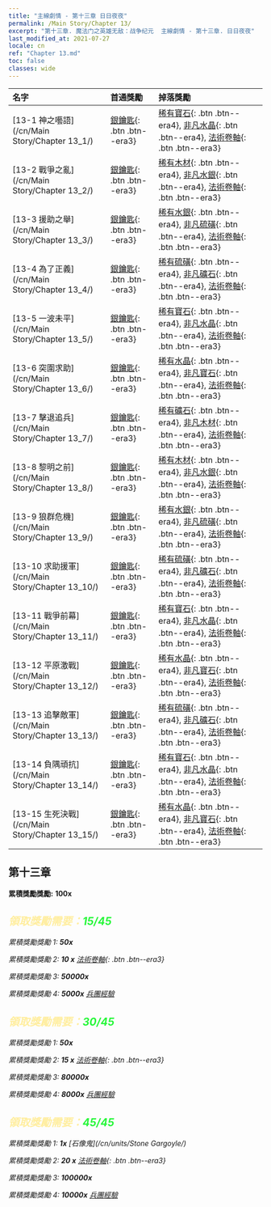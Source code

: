 ```yaml
---
title: "主線劇情 - 第十三章 日日夜夜"
permalink: /Main Story/Chapter 13/
excerpt: "第十三章. 魔法门之英雄无敌：战争纪元  主線劇情 - 第十三章. 日日夜夜"
last_modified_at: 2021-07-27
locale: cn
ref: "Chapter 13.md"
toc: false
classes: wide
---
```


  | 名字 |  首通獎勵 | 掉落獎勵 |
  |:------------|:------------|:------------| 
  | [13-1 神之囈語](/cn/Main Story/Chapter 13_1/) | [銀鑰匙](/cn/Items/con_693/){: .btn .btn--era3} | [稀有寶石](/cn/Items/mat_44/){: .btn .btn--era4}, [非凡水晶](/cn/Items/mat_38/){: .btn .btn--era4}, [法術卷軸](/cn/Items/con_694/){: .btn .btn--era3} |
  | [13-2 戰爭之亂](/cn/Main Story/Chapter 13_2/) | [銀鑰匙](/cn/Items/con_693/){: .btn .btn--era3} | [稀有木材](/cn/Items/mat_41/){: .btn .btn--era4}, [非凡水銀](/cn/Items/mat_35/){: .btn .btn--era4}, [法術卷軸](/cn/Items/con_694/){: .btn .btn--era3} |
  | [13-3 援助之舉](/cn/Main Story/Chapter 13_3/) | [銀鑰匙](/cn/Items/con_693/){: .btn .btn--era3} | [稀有水銀](/cn/Items/mat_42/){: .btn .btn--era4}, [非凡硫磺](/cn/Items/mat_36/){: .btn .btn--era4}, [法術卷軸](/cn/Items/con_694/){: .btn .btn--era3} |
  | [13-4 為了正義](/cn/Main Story/Chapter 13_4/) | [銀鑰匙](/cn/Items/con_693/){: .btn .btn--era3} | [稀有硫磺](/cn/Items/mat_43/){: .btn .btn--era4}, [非凡礦石](/cn/Items/mat_33/){: .btn .btn--era4}, [法術卷軸](/cn/Items/con_694/){: .btn .btn--era3} |
  | [13-5 一波未平](/cn/Main Story/Chapter 13_5/) | [銀鑰匙](/cn/Items/con_693/){: .btn .btn--era3} | [稀有寶石](/cn/Items/mat_44/){: .btn .btn--era4}, [非凡水晶](/cn/Items/mat_38/){: .btn .btn--era4}, [法術卷軸](/cn/Items/con_694/){: .btn .btn--era3} |
  | [13-6 突圍求助](/cn/Main Story/Chapter 13_6/) | [銀鑰匙](/cn/Items/con_693/){: .btn .btn--era3} | [稀有水晶](/cn/Items/mat_45/){: .btn .btn--era4}, [非凡寶石](/cn/Items/mat_37/){: .btn .btn--era4}, [法術卷軸](/cn/Items/con_694/){: .btn .btn--era3} |
  | [13-7 擊退追兵](/cn/Main Story/Chapter 13_7/) | [銀鑰匙](/cn/Items/con_693/){: .btn .btn--era3} | [稀有礦石](/cn/Items/mat_40/){: .btn .btn--era4}, [非凡木材](/cn/Items/mat_34/){: .btn .btn--era4}, [法術卷軸](/cn/Items/con_694/){: .btn .btn--era3} |
  | [13-8 黎明之前](/cn/Main Story/Chapter 13_8/) | [銀鑰匙](/cn/Items/con_693/){: .btn .btn--era3} | [稀有木材](/cn/Items/mat_41/){: .btn .btn--era4}, [非凡水銀](/cn/Items/mat_35/){: .btn .btn--era4}, [法術卷軸](/cn/Items/con_694/){: .btn .btn--era3} |
  | [13-9 狼群危機](/cn/Main Story/Chapter 13_9/) | [銀鑰匙](/cn/Items/con_693/){: .btn .btn--era3} | [稀有水銀](/cn/Items/mat_42/){: .btn .btn--era4}, [非凡硫磺](/cn/Items/mat_36/){: .btn .btn--era4}, [法術卷軸](/cn/Items/con_694/){: .btn .btn--era3} |
  | [13-10 求助援軍](/cn/Main Story/Chapter 13_10/) | [銀鑰匙](/cn/Items/con_693/){: .btn .btn--era3} | [稀有硫磺](/cn/Items/mat_43/){: .btn .btn--era4}, [非凡礦石](/cn/Items/mat_33/){: .btn .btn--era4}, [法術卷軸](/cn/Items/con_694/){: .btn .btn--era3} |
  | [13-11 戰爭前幕](/cn/Main Story/Chapter 13_11/) | [銀鑰匙](/cn/Items/con_693/){: .btn .btn--era3} | [稀有寶石](/cn/Items/mat_44/){: .btn .btn--era4}, [非凡水晶](/cn/Items/mat_38/){: .btn .btn--era4}, [法術卷軸](/cn/Items/con_694/){: .btn .btn--era3} |
  | [13-12 平原激戰](/cn/Main Story/Chapter 13_12/) | [銀鑰匙](/cn/Items/con_693/){: .btn .btn--era3} | [稀有水晶](/cn/Items/mat_45/){: .btn .btn--era4}, [非凡寶石](/cn/Items/mat_37/){: .btn .btn--era4}, [法術卷軸](/cn/Items/con_694/){: .btn .btn--era3} |
  | [13-13 追擊敵軍](/cn/Main Story/Chapter 13_13/) | [銀鑰匙](/cn/Items/con_693/){: .btn .btn--era3} | [稀有硫磺](/cn/Items/mat_43/){: .btn .btn--era4}, [非凡礦石](/cn/Items/mat_33/){: .btn .btn--era4}, [法術卷軸](/cn/Items/con_694/){: .btn .btn--era3} |
  | [13-14 負隅頑抗](/cn/Main Story/Chapter 13_14/) | [銀鑰匙](/cn/Items/con_693/){: .btn .btn--era3} | [稀有寶石](/cn/Items/mat_44/){: .btn .btn--era4}, [非凡水晶](/cn/Items/mat_38/){: .btn .btn--era4}, [法術卷軸](/cn/Items/con_694/){: .btn .btn--era3} |
  | [13-15 生死決戰](/cn/Main Story/Chapter 13_15/) | [銀鑰匙](/cn/Items/con_693/){: .btn .btn--era3} | [稀有水晶](/cn/Items/mat_45/){: .btn .btn--era4}, [非凡寶石](/cn/Items/mat_37/){: .btn .btn--era4}, [法術卷軸](/cn/Items/con_694/){: .btn .btn--era3} |


##  第十三章

 **累積獎勵獎勵:**  **100x** <i class="fas fa-gem"/>



## <span style="color: #ffeea0">   領取獎勵需要：</span><span style="color: #27f73a">15/45</span>

 累積獎勵獎勵 1:  **50x** <i class="fas fa-gem"/>

 累積獎勵獎勵 2: **10 x** [法術卷軸](/cn/Items/con_694/){: .btn .btn--era3}

 累積獎勵獎勵 3:  **50000x** <i class="fas fa-coins"/>

 累積獎勵獎勵 4:  **5000x** [兵團經驗](/cn/Items/con_902/)



## <span style="color: #ffeea0">   領取獎勵需要：</span><span style="color: #27f73a">30/45</span>

 累積獎勵獎勵 1:  **50x** <i class="fas fa-gem"/>

 累積獎勵獎勵 2: **15 x** [法術卷軸](/cn/Items/con_694/){: .btn .btn--era3}

 累積獎勵獎勵 3:  **80000x** <i class="fas fa-coins"/>

 累積獎勵獎勵 4:  **8000x** [兵團經驗](/cn/Items/con_902/)



## <span style="color: #ffeea0">   領取獎勵需要：</span><span style="color: #27f73a">45/45</span>

 累積獎勵獎勵 1:  **1x** [石像鬼](/cn/units/Stone Gargoyle/)

 累積獎勵獎勵 2: **20 x** [法術卷軸](/cn/Items/con_694/){: .btn .btn--era3}

 累積獎勵獎勵 3:  **100000x** <i class="fas fa-coins"/>

 累積獎勵獎勵 4:  **10000x** [兵團經驗](/cn/Items/con_902/)

